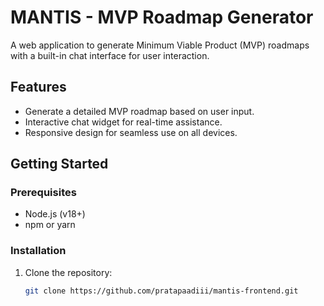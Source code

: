 # MANTIS - MVP Roadmap Generator

A web application to generate Minimum Viable Product (MVP) roadmaps with a built-in chat interface for user interaction.

## Features
- Generate a detailed MVP roadmap based on user input.
- Interactive chat widget for real-time assistance.
- Responsive design for seamless use on all devices.

## Getting Started

### Prerequisites
- Node.js (v18+)
- npm or yarn

### Installation
1. Clone the repository:
   ```bash
   git clone https://github.com/pratapaadiii/mantis-frontend.git
